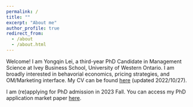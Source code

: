 ```yaml
---
permalink: /
title: ""
excerpt: "About me"
author_profile: true
redirect_from: 
  - /about
  - /about.html
---
```


Welcome! I am Yongqin Lei, a third-year PhD Candidate in Management Science at Ivey Business School, University of Western Ontario. I am broadly interested in behavorial economics, pricing strategies, and OM/Marketing interface. My CV can be found [here](https://drive.google.com/file/d/1yWdcFfOvjGqS8gTLs54xdv-nIFvGxv63/view?usp=sharing) (updated 2022/10/27). 


I am (re)applying for PhD admission in 2023 Fall. 
You can access my PhD application market paper [here](https://drive.google.com/file/d/1Xor9eymj3FDFYdhKaHOAn5Cz_FDoOWxo/view?usp=sharing).




